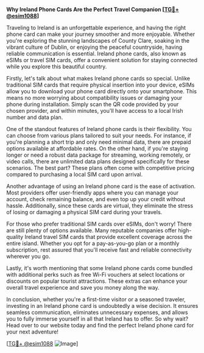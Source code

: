 **Why Ireland Phone Cards Are the Perfect Travel Companion [[TG💪+ @esim1088](https://t.me/s/esim1088)]**

Traveling to Ireland is an unforgettable experience, and having the right phone card can make your journey smoother and more enjoyable. Whether you're exploring the stunning landscapes of County Clare, soaking in the vibrant culture of Dublin, or enjoying the peaceful countryside, having reliable communication is essential. Ireland phone cards, also known as eSIMs or travel SIM cards, offer a convenient solution for staying connected while you explore this beautiful country.

Firstly, let's talk about what makes Ireland phone cards so special. Unlike traditional SIM cards that require physical insertion into your device, eSIMs allow you to download your phone card directly onto your smartphone. This means no more worrying about compatibility issues or damaging your phone during installation. Simply scan the QR code provided by your chosen provider, and within minutes, you'll have access to a local Irish number and data plan.

One of the standout features of Ireland phone cards is their flexibility. You can choose from various plans tailored to suit your needs. For instance, if you're planning a short trip and only need minimal data, there are prepaid options available at affordable rates. On the other hand, if you're staying longer or need a robust data package for streaming, working remotely, or video calls, there are unlimited data plans designed specifically for these scenarios. The best part? These plans often come with competitive pricing compared to purchasing a local SIM card upon arrival.

Another advantage of using an Ireland phone card is the ease of activation. Most providers offer user-friendly apps where you can manage your account, check remaining balance, and even top up your credit without hassle. Additionally, since these cards are virtual, they eliminate the stress of losing or damaging a physical SIM card during your travels.

For those who prefer traditional SIM cards over eSIMs, don't worry! There are still plenty of options available. Many reputable companies offer high-quality Ireland travel SIM cards that provide excellent coverage across the entire island. Whether you opt for a pay-as-you-go plan or a monthly subscription, rest assured that you'll receive fast and reliable connectivity wherever you go.

Lastly, it's worth mentioning that some Ireland phone cards come bundled with additional perks such as free Wi-Fi vouchers at select locations or discounts on popular tourist attractions. These extras can enhance your overall travel experience and save you money along the way.

In conclusion, whether you're a first-time visitor or a seasoned traveler, investing in an Ireland phone card is undoubtedly a wise decision. It ensures seamless communication, eliminates unnecessary expenses, and allows you to fully immerse yourself in all that Ireland has to offer. So why wait? Head over to our website today and find the perfect Ireland phone card for your next adventure! 

[[TG💪+ @esim1088](https://t.me/s/esim1088) ![Image](https://i.postimg.cc/Y0z9fWf4/image.png)]